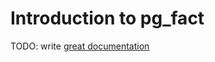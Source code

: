 # Introduction to pg_fact

TODO: write [great documentation](http://jacobian.org/writing/what-to-write/)
